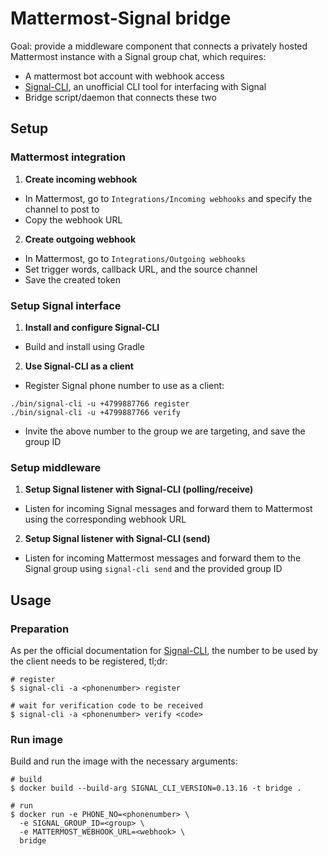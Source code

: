 # Mattermost-Signal bridge

Goal: provide a middleware component that connects a privately hosted Mattermost instance with a Signal group chat, which requires:
* A mattermost bot account with webhook access
* [Signal-CLI](https://github.com/AsamK/signal-cli), an unofficial CLI tool for interfacing with Signal
* Bridge script/daemon that connects these two

## Setup

### Mattermost integration

1. **Create incoming webhook**
* In Mattermost, go to `Integrations/Incoming webhooks` and specify the channel to post to
* Copy the webhook URL

2. **Create outgoing webhook**
* In Mattermost, go to `Integrations/Outgoing webhooks`
* Set trigger words, callback URL, and the source channel
* Save the created token

### Setup Signal interface

1. **Install and configure Signal-CLI**
* Build and install using Gradle

2. **Use Signal-CLI as a client**
* Register Signal phone number to use as a client:
```shell
./bin/signal-cli -u +4799887766 register
./bin/signal-cli -u +4799887766 verify
```
* Invite the above number to the group we are targeting, and save the group ID

### Setup middleware

1. **Setup Signal listener with Signal-CLI (polling/receive)**
* Listen for incoming Signal messages and forward them to Mattermost using the corresponding webhook URL

2. **Setup Signal listener with Signal-CLI (send)**
* Listen for incoming Mattermost messages and forward them to the Signal group using `signal-cli send` and the provided group ID

## Usage

### Preparation

As per the official documentation for [Signal-CLI](https://github.com/AsamK/signal-cli?tab=readme-ov-file#usage), the number to be used by the client needs to be registered, tl;dr:
```shell
# register
$ signal-cli -a <phonenumber> register

# wait for verification code to be received
$ signal-cli -a <phonenumber> verify <code>
```

### Run image

Build and run the image with the necessary arguments:
```shell
# build
$ docker build --build-arg SIGNAL_CLI_VERSION=0.13.16 -t bridge .

# run
$ docker run -e PHONE_NO=<phonenumber> \
  -e SIGNAL_GROUP_ID=<group> \
  -e MATTERMOST_WEBHOOK_URL=<webhook> \
  bridge
```
